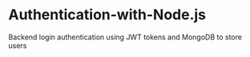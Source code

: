 # Authentication-with-Node.js
Backend login authentication using JWT tokens and MongoDB to store users

